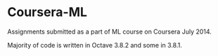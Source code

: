 Coursera-ML
===========

Assignments submitted as a part of ML course on Coursera July 2014. 

Majority of code is written in Octave 3.8.2 and some in 3.8.1.

